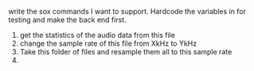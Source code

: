 write the sox commands I want to support. Hardcode the variables in for testing and make the back end first. 

1. get the statistics of the audio data from this file
2. change the sample rate of this file from XkHz to YkHz
3. Take this folder of files and resample them all to this sample rate
4. 
